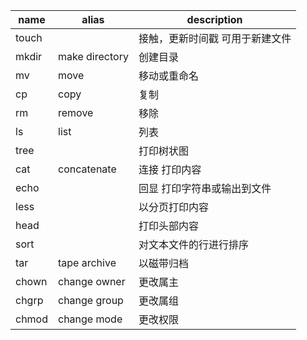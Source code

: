 name    | alias          | description
---     | ---            | ---
touch   |                | 接触，更新时间戳 可用于新建文件
mkdir   | make directory | 创建目录
mv      | move           | 移动或重命名
cp      | copy           | 复制
rm      | remove         | 移除
ls      | list           | 列表
tree    |                | 打印树状图
cat     | concatenate    | 连接 打印内容
echo    |                | 回显 打印字符串或输出到文件
less    |                | 以分页打印内容
head    |                | 打印头部内容
sort    |                | 对文本文件的行进行排序
tar     | tape archive   | 以磁带归档
chown   | change owner   | 更改属主
chgrp   | change group   | 更改属组
chmod   | change mode    | 更改权限